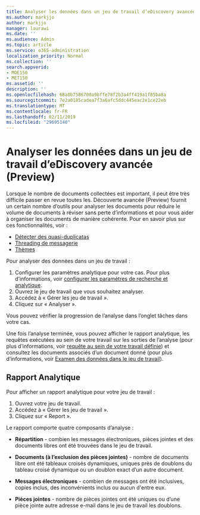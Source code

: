 ```yaml
---
title: Analyser les données dans un jeu de travail d’eDiscovery avancée (Preview)
ms.author: markjjo
author: markjjo
manager: laurawi
ms.date: ''
ms.audience: Admin
ms.topic: article
ms.service: o365-administration
localization_priority: Normal
ms.collection: ''
search.appverid:
- MOE150
- MET150
ms.assetid: ''
description: ''
ms.openlocfilehash: 68a8b7586700a9bffe78f2b3a4ff419a1f85ba8a
ms.sourcegitcommit: 7e2a0185cadea7f3a6afc5ddc445eac2e1ce22eb
ms.translationtype: MT
ms.contentlocale: fr-FR
ms.lasthandoff: 02/11/2019
ms.locfileid: "29695140"
---
```

# <a name="analyze-data-in-a-working-set-in-advanced-ediscovery-preview"></a>Analyser les données dans un jeu de travail d’eDiscovery avancée (Preview)

Lorsque le nombre de documents collectées est important, il peut être très difficile passer en revue toutes les. Découverte avancée (Preview) fournit un certain nombre d’outils pour analyser les documents pour réduire le volume de documents à réviser sans perte d’informations et pour vous aider à organiser les documents de manière cohérente. Pour en savoir plus sur ces fonctionnalités, voir :

- [Détecter des quasi-duplicatas](near-duplicates.md)
- [Threading de messagerie](email-threading.md)
- [Thèmes](themes.md)

Pour analyser des données dans un jeu de travail :

1. Configurer les paramètres analytique pour votre cas. Pour plus d’informations, voir [configurer les paramètres de recherche et analytique](configure-search-analytics-settings.md).
2. Ouvrez le jeu de travail que vous souhaitez analyser.
3. Accédez à « Gérer les jeu de travail ».
4. Cliquez sur « Analyser ».

Vous pouvez vérifier la progression de l’analyse dans l’onglet tâches dans votre cas.

 Une fois l’analyse terminée, vous pouvez afficher le rapport analytique, les requêtes exécutées au sein de votre travail sur les sorties de l’analyse (pour plus d’informations, voir [requête au sein de votre travail définie](working-set-search.md)) et consultez les documents associés d’un document donné (pour plus d’informations, voir [ Examen des données dans le jeu de travail](reviewing-data-in-working-set.md)).

## <a name="analytics-report"></a>Rapport Analytique

Pour afficher un rapport analytique pour votre jeu de travail :

1. Ouvrez votre jeu de travail.
2. Accédez à « Gérer les jeu de travail ».
3. Cliquez sur « Report ».

Le rapport comporte quatre composants d’analyse :

- **Répartition** - combien les messages électroniques, pièces jointes et des documents libres ont été trouvées dans le jeu de travail.

- **Documents (à l’exclusion des pièces jointes)** - nombre de documents libre ont été tableaux croisés dynamiques, uniques près de doublons du tableau croisé dynamique ou un doublon exact d’un autre document.

- **Messages électroniques** - combien de messages ont été inclusives, copies inclus, des inconvénients inclus ou aucun d'entre eux.

- **Pièces jointes** - nombre de pièces jointes ont été uniques ou d’une pièce jointe autre adresse e-mail dans le jeu de travail les doublons.